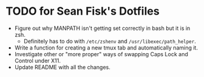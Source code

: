 TODO for Sean Fisk's Dotfiles
=============================

* Figure out why MANPATH isn't getting set correctly in bash but it is in zsh.
    * Definitely has to do with `/etc/zshenv` and `/usr/libexec/path_helper`.
* Write a function for creating a new tmux tab and automatically naming it.
* Investigate other or "more proper" ways of swapping Caps Lock and
  Control under X11.
* Update README with all the changes.

